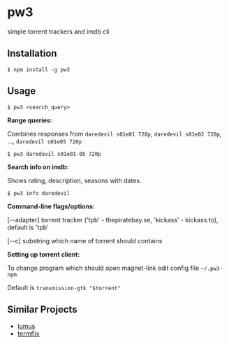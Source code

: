 # pw3

simple torrent trackers and imdb cli

## Installation

```
$ npm install -g pw3
```

## Usage

```
$ pw3 <search_query>
```

__Range queries:__

Combines responses from `daredevil s01e01 720p`, `daredevil s01e02 720p`, ..., `daredevil s01e05 720p`

```
$ pw3 daredevil s01e01-05 720p
```

__Search info on imdb:__

Shows rating, description, seasons with dates.

```
$ pw3 info daredevil
```


__Command-line flags/options:__

[--adapter]  torrent tracker ('tpb' - thepiratebay.se, 'kickass' - kickass.to), default is 'tpb'

[--c] substring which name of torrent should contains

__Setting up torrent client:__

To change program which should open magnet-link edit config file `~/.pw3-npm`

Default is `transmission-gtk "$torrent"`

## Similar Projects

- [lumus](https://github.com/ziacik/lumus)
- [termflix](https://github.com/asarode/termflix)

